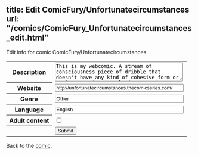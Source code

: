 title: Edit ComicFury/Unfortunatecircumstances
url: "/comics/ComicFury_Unfortunatecircumstances_edit.html"
---
Edit info for comic ComicFury/Unfortunatecircumstances

<form name="comic" action="http://gaepostmail.appspot.com/comic/" method="post">
<table class="comicinfo">
<tr>
<th>Description</th><td><textarea name="description" cols="40" rows="3">This is my webcomic. A stream of consciousness piece of dribble that doesn't have any kind of cohesive form or topic. It's just me playing around. Have fun!</textarea></td>
</tr>
<tr>
<th>Website</th><td><input type="text" name="url" value="http://unfortunatecircumstances.thecomicseries.com/" size="40"/></td>
</tr>
<tr>
<th>Genre</th><td><input type="text" name="genre" value="Other" size="40"/></td>
</tr>
<tr>
<th>Language</th><td><input type="text" name="language" value="English" size="40"/></td>
</tr>
<tr>
<th>Adult content</th><td><input type="checkbox" name="adult" value="adult" /></td>
</tr>
<tr>
<th></th><td>
<input type="hidden" name="comic" value="ComicFury_Unfortunatecircumstances" />
<input type="submit" name="submit" value="Submit" />
</td>
</tr>
</table>
</form>

Back to the [comic](ComicFury_Unfortunatecircumstances.html).
